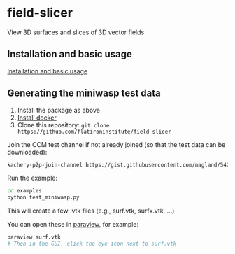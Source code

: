 # field-slicer

View 3D surfaces and slices of 3D vector fields

## Installation and basic usage

[Installation and basic usage](./doc/start-web-server.md)



## Generating the miniwasp test data

1. Install the package as above
1. [Install docker](./doc/docker-installation)
1. Clone this repository: `git clone https://github.com/flatironinstitute/field-slicer`

Join the CCM test channel if not already joined (so that the test data can be downloaded):

```bash
kachery-p2p-join-channel https://gist.githubusercontent.com/magland/542b2ef7c268eb99d87d7b965567ece0/raw/ccm-test-channel.yaml
```


Run the example:
```bash
cd examples
python test_miniwasp.py
```

This will create a few .vtk files (e.g., surf.vtk, surfx.vtk, ...)

You can open these in [paraview](./doc/paraview-installation.md), for example:

```bash
paraview surf.vtk
# Then in the GUI, click the eye icon next to surf.vtk
```